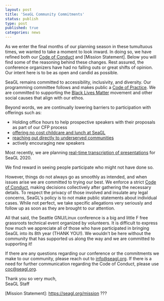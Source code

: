 ```yaml
---
layout: post
title: 'SeaGL Community Commitments'
status: publish
type: post
published: true
categories: news
---
```


As we enter the final months of our planning season in these tumultuous times, we wanted to take a moment to look inward. In doing so, we have refined both our [Code of Conduct] and [Mission Statement]. Below you will find some of the reasoning behind these changes. Rest assured, the conference organizers have had no falling outs or great shifts of opinion. Our intent here is to be as open and candid as possible.

SeaGL remains committed to accessibility, inclusivity, and diversity. Our programming committee follows and makes public a [Code of Practice]. We are committed to supporting the [Black Lives Matter] movement and other social causes that align with our ethos.

Beyond words, we are continually lowering barriers to participation with offerings such as:

* Holding office hours to help prospective speakers with their proposals as part of our CFP process
* [offering no cost childcare and lunch at SeaGL](https://seagl.org/news/2018/10/04/Free_Childcare_Free_Lunch.html)
* [reaching out directly to underserved communities](???)
* actively encouraging new speakers 
 
Most recently, we are planning [real-time transcription of presentations](???) for SeaGL 2020.

We find reward in seeing people participate who might not have done so.

However, things do not always go as smoothly as intended, and when issues arise we are committed to trying our best. We enforce a strict [Code of Conduct], making decisions collectively after gathering the necessary details. To respect the privacy of those involved and insulate any legal concerns, SeaGL's policy is to not make public statements about individual cases. While not perfect, we take specific allegations very seriously and follow up as soon as they are brought to our attention.

All that said, the Seattle GNU/Linux conference is a big and little F free grassroots technical event organized by volunteers. It is difficult to express how much we appreciate all of those who have participated in bringing SeaGL into its 8th year (THANK YOU!). We wouldn't be here without the community that has supported us along the way and we are committed to supporting it!

If there are any questions regarding our conference or the commitments we make to our community, please reach out to info@seagl.org. If there is a need for further communication regarding the Code of Conduct, please use coc@seagl.org.


Thank you so very much,  
SeaGL Staff


[Black Lives Matter]: https://seagl.org/news/2020/06/12/black-lives-matter.html

[Code of Conduct]: https://seagl.org/code_of_conduct

[Code of Practice]: https://seagl.org/news/2020/07/13/code_of_practice.html

[Mission Statement]: https://seagl.org/mission ???

